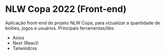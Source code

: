 # NLW Copa 2022 (Front-end)

Aplicação front-end do projeto NLW Copa, para vizualizar a quantidade de bolões, jogos e usuários. Principais ferramentas/libs:

- Axios
- Next (React)
- Tailwindcss